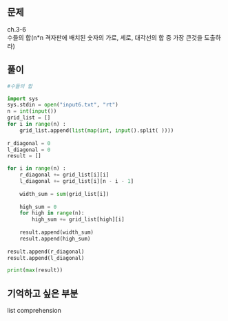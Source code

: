 ## 문제  
ch.3-6  
수들의 합(n*n 격자판에 배치된 숫자의 가로, 세로, 대각선의 합 중 가장 큰것을 도출하라)

## 풀이
```python
#수들의 합

import sys
sys.stdin = open("input6.txt", "rt")
n = int(input())
grid_list = []
for i in range(n) :
    grid_list.append(list(map(int, input().split( ))))
    
r_diagonal = 0
l_diagonal = 0
result = []

for i in range(n) :
    r_diagonal += grid_list[i][i]
    l_diagonal += grid_list[i][n - i - 1]
    
    width_sum = sum(grid_list[i])
    
    high_sum = 0
    for high in range(n):
        high_sum += grid_list[high][i]
    
    result.append(width_sum)
    result.append(high_sum)
    
result.append(r_diagonal)
result.append(l_diagonal)

print(max(result))
```

## 기억하고 싶은 부분
list comprehension
